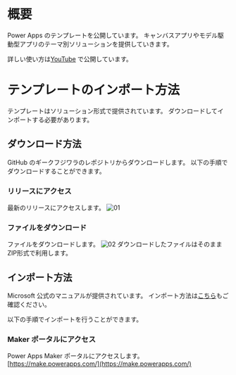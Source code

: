# 概要
Power Apps のテンプレートを公開しています。
キャンバスアプリやモデル駆動型アプリのテーマ別ソリューションを提供していきます。

詳しい使い方は[YouTube](https://www.youtube.com/@geekfujiwara) で公開しています。


# テンプレートのインポート方法

テンプレートはソリューション形式で提供されています。
ダウンロードしてインポートする必要があります。

## ダウンロード方法
GitHub のギークフジワラのレポジトリからダウンロードします。
以下の手順でダウンロードすることができます。

### リリースにアクセス
最新のリリースにアクセスします。
![01](https://user-images.githubusercontent.com/96101315/236035069-4b8853e8-9a58-43cb-b894-9d81d15e11cc.png)

### ファイルをダウンロード
ファイルをダウンロードします。
![02](https://user-images.githubusercontent.com/96101315/236035098-879f5d21-50d0-4f7c-bfe7-2195462199cf.png)
ダウンロードしたファイルはそのままZIP形式で利用します。

## インポート方法
Microsoft 公式のマニュアルが提供されています。
インポート方法は[こちら](https://learn.microsoft.com/ja-jp/power-apps/maker/canvas-apps/export-import-app#%E3%82%AD%E3%83%A3%E3%83%B3%E3%83%90%E3%82%B9-%E3%82%A2%E3%83%97%E3%83%AA-%E3%83%91%E3%83%83%E3%82%B1%E3%83%BC%E3%82%B8%E3%81%AE%E3%82%A4%E3%83%B3%E3%83%9D%E3%83%BC%E3%83%88)もご確認ください。

以下の手順でインポートを行うことができます。

### Maker ポータルにアクセス
Power Apps Maker ポータルにアクセスします。
[https://make.powerapps.com/](https://make.powerapps.com/)




